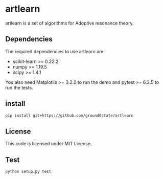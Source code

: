 # artlearn

artlearn is a set of algorithms for Adoptive resonance theory.

## Dependencies

The required dependencies to use artlearn are

- scikit-learn >= 0.22.2
- numpy >= 1.19.5
- scipy >= 1.4.1

You also need Matplotlib >= 3.2.2 to run the demo and pytest >= 6.2.5 to run the tests.

## install

```bash
pip install git+https://github.com/ground0state/artlearn
```

## License

This code is licensed under MIT License.

## Test

```bash
python setup.py test
```
